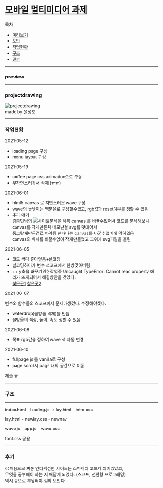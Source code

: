 # [모바일 멀티미디어 과제](https://gup97.github.io/CoffeePage/)

목차
- [미리보기](#preview)
- [도안](#projectdrawing)
- [작업현황](#작업현황)
- [구조](#구조)
- [결과](#후기)
---
### preview


---
### projectdrawing
![projectdrawing](https://user-images.githubusercontent.com/80537765/117955020-91382c80-b352-11eb-9a22-67c53dfeb620.png)  
made by 윤성호

---
### 작업현황
2021-05-12   
- loading page 구성
- menu layout 구성  

2021-05-19   
- coffee page css animation으로 구성  
- 부자연스러워서 삭제 (ㅠㅠ)  

2021-06-01
- html5 canvas 로 자연스러운 wave 구성
- wave의 높낮이는 백분율로 구성할수있고, rgb값과 reset여부를 정할 수 있음
- 추가 얘기  
김종민님의 ![사이트분석](http://fff.cmiscm.com/#!/section/surfacewaves)을 해봄
canvas 를 바꿀수없어서 코드를 분석해보니  
canvas를 작게만든뒤 네모난걸 svg를 덧대어서   
동그랗게만든걸로 파악됨 현재나는 canvas를 바꿀수없기에 막혀있음  
canvas의 위치를 바꿀수없아 작게만들었고 그위에 svg파일을 올림


2021-06-05  
- 코드 싹다 갈아엎음+날코딩
- 날코딩하다가 변수 스코프에서 한방맞아버림  
- ++ y축을 바꾸기위한작업중
 Uncaught TypeError: Cannot read property
 에러가 뜨게되어서 해결방안을 찾았다.  
[찾은곳1](https://developer.mozilla.org/ko/docs/Web/JavaScript/Reference/Classes)
[찾은곳2](https://blog.meeta.io/10)

2021-06-07

변수와 함수들의 스코프에서 문제가생겼다.
수정해야겠다.
- waterdrop(물방울 객체)를 만듬
- 물방울의 색상, 높이, 속도 정할 수 있음   

2021-06-08
- 목표 rgb값을 정하여 wave 색 자동 변경

2021-06-10
- fullpage js 를 vanilla로 구성
- page scroll시 page 내의 공간으로 이동

제출 끝

------------------------------------------
### 구조
------------------------------------------
index.html  - loading.js  -> lay.html
            - intro.css

lay.html    - newlay.css 
            - newnav
            
wave.js     - app.js
            - wave.css

font.css 공용

------------------------------------------
### 후기
😐처음으로 짜본 인터렉션한 사이트는 스파게티 코드가 되어있었고,  
무엇을 공부해야 하는 지 깨닫게 되었다. (스코프, 선언형 프로그래밍)  
역시 몸으로 부딪혀야 길이 보인다.